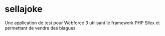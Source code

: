 # sellajoke
Une application de test pour Webforce 3 utilisant le framework PHP Silex et permettant de vendre des blagues
